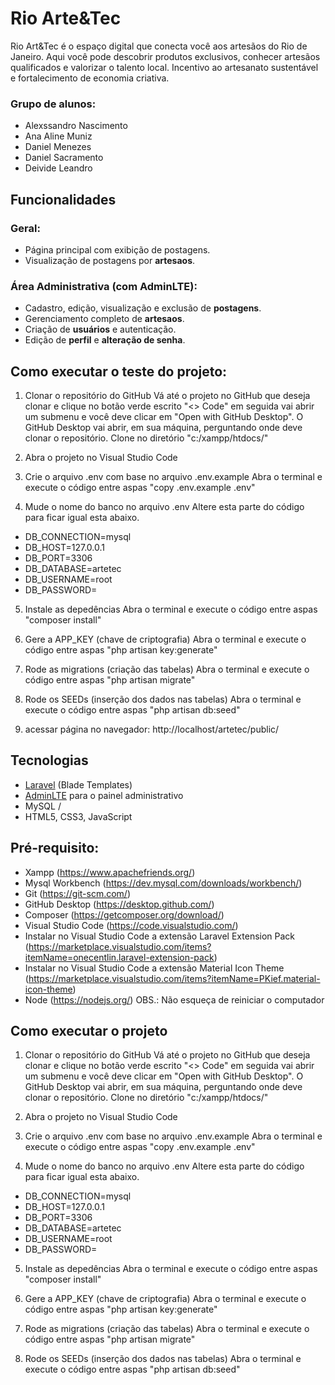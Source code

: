 # Rio Arte&Tec
Rio Art&Tec é o espaço digital que conecta você aos artesãos do Rio de Janeiro. Aqui você pode descobrir produtos exclusivos, conhecer artesãos qualificados e valorizar o talento local. 
Incentivo ao artesanato sustentável e fortalecimento de economia criativa.

### Grupo de alunos:
- Alexssandro Nascimento
- Ana Aline Muniz 
- Daniel Menezes
- Daniel Sacramento
- Deivide Leandro

## Funcionalidades

### Geral:
- Página principal com exibição de postagens.
- Visualização de postagens por **artesaos**.

### Área Administrativa (com AdminLTE):
- Cadastro, edição, visualização e exclusão de **postagens**.
- Gerenciamento completo de **artesaos**.
- Criação de **usuários** e autenticação.
- Edição de **perfil** e **alteração de senha**.

## Como executar o teste do projeto:

1) Clonar o repositório do GitHub
Vá até o projeto no GitHub que deseja clonar e clique no botão verde escrito "<> Code" em seguida vai abrir um submenu e você deve clicar em "Open with GitHub Desktop". O GitHub Desktop vai abrir, em sua máquina, perguntando onde deve clonar o repositório. Clone no diretório "c:/xampp/htdocs/"

2) Abra o projeto no Visual Studio Code
   
4) Crie o arquivo .env com base no arquivo .env.example
Abra o terminal e execute o código entre aspas "copy .env.example .env"

5) Mude o nome do banco no arquivo .env
Altere esta parte do código para ficar igual esta abaixo.
- DB_CONNECTION=mysql
- DB_HOST=127.0.0.1
- DB_PORT=3306
- DB_DATABASE=artetec
- DB_USERNAME=root
- DB_PASSWORD=

5) Instale as depedências
Abra o terminal e execute o código entre aspas "composer install"

6) Gere a APP_KEY (chave de criptografia)
Abra o terminal e execute o código entre aspas "php artisan key:generate"

7) Rode as migrations (criação das tabelas)
Abra o terminal e execute o código entre aspas "php artisan migrate"

8) Rode os SEEDs (inserção dos dados nas tabelas)
Abra o terminal e execute o código entre aspas "php artisan db:seed"

9) acessar página no navegador:
http://localhost/artetec/public/

## Tecnologias

- [Laravel](https://laravel.com/) (Blade Templates)
- [AdminLTE](https://adminlte.io/) para o painel administrativo
- MySQL / 
- HTML5, CSS3, JavaScript

##  Pré-requisito:
- Xampp (https://www.apachefriends.org/)
- Mysql Workbench (https://dev.mysql.com/downloads/workbench/)
- Git (https://git-scm.com/)
- GitHub Desktop (https://desktop.github.com/)
- Composer (https://getcomposer.org/download/)
- Visual Studio Code (https://code.visualstudio.com/)
- Instalar no Visual Studio Code a extensão Laravel Extension Pack (https://marketplace.visualstudio.com/items?itemName=onecentlin.laravel-extension-pack)
- Instalar no Visual Studio Code a extensão Material Icon Theme (https://marketplace.visualstudio.com/items?itemName=PKief.material-icon-theme)
- Node (https://nodejs.org/) OBS.: Não esqueça de reiniciar o computador

## Como executar o projeto

1) Clonar o repositório do GitHub
Vá até o projeto no GitHub que deseja clonar e clique no botão verde escrito "<> Code" em seguida vai abrir um submenu e você deve clicar em "Open with GitHub Desktop". O GitHub Desktop vai abrir, em sua máquina, perguntando onde deve clonar o repositório. Clone no diretório "c:/xampp/htdocs/"

2) Abra o projeto no Visual Studio Code
   
4) Crie o arquivo .env com base no arquivo .env.example
Abra o terminal e execute o código entre aspas "copy .env.example .env"

5) Mude o nome do banco no arquivo .env
Altere esta parte do código para ficar igual esta abaixo.
- DB_CONNECTION=mysql
- DB_HOST=127.0.0.1
- DB_PORT=3306
- DB_DATABASE=artetec
- DB_USERNAME=root
- DB_PASSWORD=

5) Instale as depedências
Abra o terminal e execute o código entre aspas "composer install"

6) Gere a APP_KEY (chave de criptografia)
Abra o terminal e execute o código entre aspas "php artisan key:generate"

7) Rode as migrations (criação das tabelas)
Abra o terminal e execute o código entre aspas "php artisan migrate"

8) Rode os SEEDs (inserção dos dados nas tabelas)
Abra o terminal e execute o código entre aspas "php artisan db:seed"
